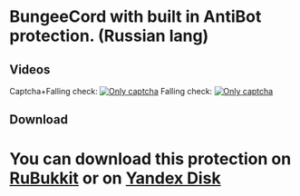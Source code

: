 BungeeCord with built in AntiBot protection. (Russian lang)
==========

Videos
--------
Captcha+Falling check:
[![Only captcha](https://i.ytimg.com/vi/S27EbttIG-8/1.jpg)](https://youtu.be/S27EbttIG-8)
Falling check:
[![Only captcha](https://i.ytimg.com/vi/23O16oJyvl8/1.jpg)](https://youtu.be/23O16oJyvl8)

Download
--------
You can download this protection on [RuBukkit](http://www.rubukkit.org/threads/137038/) or on [Yandex Disk](https://yadi.sk/d/QrSeJWeU3LAq4p)
=======